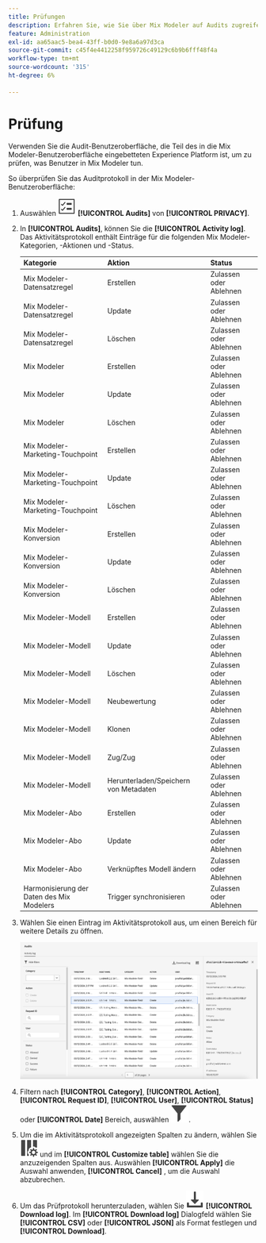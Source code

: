 ```yaml
---
title: Prüfungen
description: Erfahren Sie, wie Sie über Mix Modeler auf Audits zugreifen können.
feature: Administration
exl-id: aa65aac5-bea4-43ff-b0d0-9e8a6a97d3ca
source-git-commit: c45f4e4412258f959726c49129c6b9b6fff48f4a
workflow-type: tm+mt
source-wordcount: '315'
ht-degree: 6%

---
```


# Prüfung

Verwenden Sie die Audit-Benutzeroberfläche, die Teil des in die Mix Modeler-Benutzeroberfläche eingebetteten Experience Platform ist, um zu prüfen, was Benutzer in Mix Modeler tun.

So überprüfen Sie das Auditprotokoll in der Mix Modeler-Benutzeroberfläche:

1. Auswählen ![Aufgabenliste](/help/assets/icons/TaskList.svg) **[!UICONTROL Audits]** von **[!UICONTROL PRIVACY]**.

1. In **[!UICONTROL Audits]**, können Sie die **[!UICONTROL Activity log]**. Das Aktivitätsprotokoll enthält Einträge für die folgenden Mix Modeler-Kategorien, -Aktionen und -Status.

   | Kategorie | Aktion | Status |
   |---|---|---|
   | Mix Modeler-Datensatzregel | Erstellen | Zulassen oder Ablehnen |
   | Mix Modeler-Datensatzregel | Update | Zulassen oder Ablehnen |
   | Mix Modeler-Datensatzregel | Löschen | Zulassen oder Ablehnen |
   | Mix Modeler | Erstellen | Zulassen oder Ablehnen |
   | Mix Modeler | Update | Zulassen oder Ablehnen |
   | Mix Modeler | Löschen | Zulassen oder Ablehnen |
   | Mix Modeler-Marketing-Touchpoint | Erstellen | Zulassen oder Ablehnen |
   | Mix Modeler-Marketing-Touchpoint | Update | Zulassen oder Ablehnen |
   | Mix Modeler-Marketing-Touchpoint | Löschen | Zulassen oder Ablehnen |
   | Mix Modeler-Konversion | Erstellen | Zulassen oder Ablehnen |
   | Mix Modeler-Konversion | Update | Zulassen oder Ablehnen |
   | Mix Modeler-Konversion | Löschen | Zulassen oder Ablehnen |
   | Mix Modeler-Modell | Erstellen | Zulassen oder Ablehnen |
   | Mix Modeler-Modell | Update | Zulassen oder Ablehnen |
   | Mix Modeler-Modell | Löschen | Zulassen oder Ablehnen |
   | Mix Modeler-Modell | Neubewertung | Zulassen oder Ablehnen |
   | Mix Modeler-Modell | Klonen | Zulassen oder Ablehnen |
   | Mix Modeler-Modell | Zug/Zug | Zulassen oder Ablehnen |
   | Mix Modeler-Modell | Herunterladen/Speichern von Metadaten | Zulassen oder Ablehnen |
   | Mix Modeler-Abo | Erstellen | Zulassen oder Ablehnen |
   | Mix Modeler-Abo | Update | Zulassen oder Ablehnen |
   | Mix Modeler-Abo | Verknüpftes Modell ändern | Zulassen oder Ablehnen |
   | Harmonisierung der Daten des Mix Modelers | Trigger synchronisieren | Zulassen oder Ablehnen |


1. Wählen Sie einen Eintrag im Aktivitätsprotokoll aus, um einen Bereich für weitere Details zu öffnen.

   ![Mix Modeler Audit](/help/assets/mix-modeler-audit.png)

1. Filtern nach **[!UICONTROL Category]**, **[!UICONTROL Action]**, **[!UICONTROL Request ID]**, **[!UICONTROL User]**, **[!UICONTROL Status]** oder **[!UICONTROL Date]** Bereich, auswählen ![Filter](/help/assets/icons/Filter.svg).

1. Um die im Aktivitätsprotokoll angezeigten Spalten zu ändern, wählen Sie ![Spalten](/help/assets/icons/ColumnSetting.svg) und im **[!UICONTROL Customize table]** wählen Sie die anzuzeigenden Spalten aus. Auswählen **[!UICONTROL Apply]** die Auswahl anwenden, **[!UICONTROL Cancel]** , um die Auswahl abzubrechen.

1. Um das Prüfprotokoll herunterzuladen, wählen Sie ![Herunterladen](/help/assets/icons/Download.svg) **[!UICONTROL Download log]**. Im **[!UICONTROL Download log]** Dialogfeld wählen Sie **[!UICONTROL CSV]** oder **[!UICONTROL JSON]** als Format festlegen und **[!UICONTROL Download]**.

